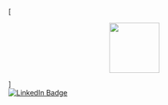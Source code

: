 [<div id="header" align="center">
  <img src="https://media.giphy.com/media/ZVik7pBtu9dNS/giphy.gif" width="100"/>
</div>
]

<div id="badges">
  <a href="https://www.linkedin.com/in/ndivhuwo-nyase/">
    <img src="https://img.shields.io/badge/LinkedIn-blue?style=for-the-badge&logo=linkedin&logoColor=white" alt="LinkedIn Badge"/>
  </a>
  </div>

<div id ="badges"
     <img src="https://komarev.com/ghpvc/?username=nnyase&style=flat-square&color=blue" alt=""/>
     </div>

